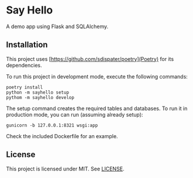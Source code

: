# Say Hello

A demo app using Flask and SQLAlchemy.

## Installation

This project uses [https://github.com/sdispater/poetry](Poetry) for its dependencies.

To run this project in development mode, execute the following commands:

```
poetry install
python -m sayhello setup
pythom -m sayhello develop
```

The setup command creates the required tables and databases. To run it in production mode, you can run (assuming already setup):

```
gunicorn -b 127.0.0.1:8321 wsgi:app
```

Check the included Dockerfile for an example.

## License

This project is licensed under MIT. See [LICENSE](LICENSE).
